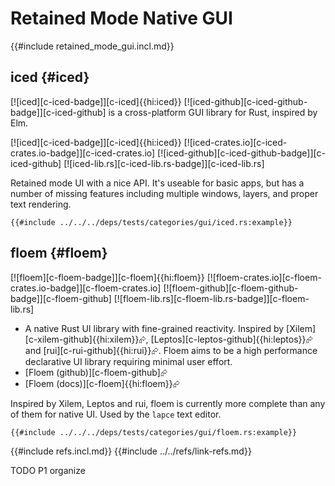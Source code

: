 # Retained Mode Native GUI

{{#include retained_mode_gui.incl.md}}

## iced {#iced}

[![iced][c-iced-badge]][c-iced]{{hi:iced}} [![iced-github][c-iced-github-badge]][c-iced-github] is a cross-platform GUI library for Rust, inspired by Elm.

[![iced][c-iced-badge]][c-iced]{{hi:iced}}
[![iced-crates.io][c-iced-crates.io-badge]][c-iced-crates.io]
[![iced-github][c-iced-github-badge]][c-iced-github]
[![iced-lib.rs][c-iced-lib.rs-badge]][c-iced-lib.rs]

Retained mode UI with a nice API. It's useable for basic apps, but has a number of missing features including multiple windows, layers, and proper text rendering.

```rust,editable
{{#include ../../../deps/tests/categories/gui/iced.rs:example}}
```

## floem {#floem}

[![floem][c-floem-badge]][c-floem]{{hi:floem}}
[![floem-crates.io][c-floem-crates.io-badge]][c-floem-crates.io]
[![floem-github][c-floem-github-badge]][c-floem-github]
[![floem-lib.rs][c-floem-lib.rs-badge]][c-floem-lib.rs]

- A native Rust UI library with fine-grained reactivity. Inspired by [Xilem][c-xilem-github]{{hi:xilem}}⮳, [Leptos][c-leptos-github]{{hi:leptos}}⮳ and [rui][c-rui-github]{{hi:rui}}⮳. Floem aims to be a high performance declarative UI library requiring minimal user effort.
- [Floem (github)][c-floem-github]⮳
- [Floem (docs)][c-floem]{{hi:floem}}⮳

Inspired by Xilem, Leptos and rui, floem is currently more complete than any of them for native UI. Used by the `lapce` text editor.

```rust,editable
{{#include ../../../deps/tests/categories/gui/floem.rs:example}}
```

{{#include refs.incl.md}}
{{#include ../../refs/link-refs.md}}

<div class="hidden">
TODO P1 organize
</div>

